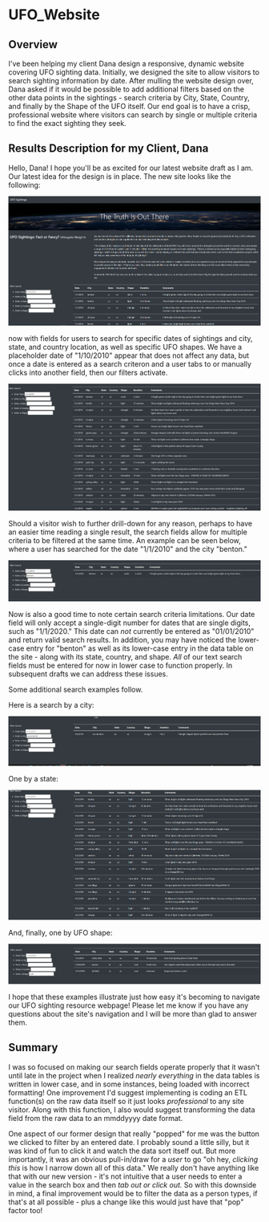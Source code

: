 # UFO_Website

## Overview

I've been helping my client Dana design a responsive, dynamic website covering UFO sighting data. Initially, we designed the site to allow visitors to search sighting information by date. After mulling the website design over, Dana asked if it would be possible to add additional filters based on the other data points in the sightings - search criteria by City, State, Country, and finally by the Shape of the UFO itself. Our end goal is to have a crisp, professional website where visitors can search by single or multiple criteria to find the exact sighting they seek. 

## Results Description for my Client, Dana

Hello, Dana! I hope you'll be as excited for our latest website draft as I am. Our latest idea for the design is in place. The new site looks like the following:

![](/Resources/default_view.PNG)

now with fields for users to search for specific dates of sightings and city, state, and country location, as well as specific UFO shapes. We have a placeholder date of "1/10/2010" appear that does not affect any data, but once a date is entered as a search criteron and a user tabs to or manually clicks into another field, then our filters activate. 

![](/Resources/filter_date.PNG)

Should a visitor wish to further drill-down for any reason, perhaps to have an easier time reading a single result, the search fields allow for multiple criteria to be filtered at the same time. An example can be seen below, where a user has searched for the date "1/1/2010" and the city "benton."

![](/Resources/filter_date_city.PNG)

Now is also a good time to note certain search criteria limitations. Our date field will only accept a single-digit number for dates that are single digits, such as "1/1/2020." This date can *not* currently be entered as "01/01/2010" and return valid search results. In addition, you may have noticed the lower-case entry for "benton" as well as its lower-case entry in the data table on the site - along with its state, country, and shape. *All* of our text search fields must be entered for now in lower case to function properly. In subsequent drafts we can address these issues. 

Some additional search examples follow.


Here is a search by a city:

![](/Resources/filter_city.PNG)

One by a state:

![](/Resources/filter_state.PNG)

And, finally, one by UFO shape:

![](/Resources/filter_shape.PNG)

I hope that these examples illustrate just how easy it's becoming to navigate our UFO sighting resource webpage! Please let me know if you have any questions about the site's navigation and I will be more than glad to answer them. 

## Summary

I was so focused on making our search fields operate properly that it wasn't until late in the project when I realized *nearly everything* in the data tables is written in lower case, and in some instances, being loaded with incorrect formatting! One improvement I'd suggest implementing is coding an ETL function(s) on the raw data itself so it just looks *professional* to any site visitor. Along with this function, I also would suggest transforming the data field from the raw data to an mmddyyyy date format.  

One aspect of our former design that really "popped" for me was the button we clicked to filter by an entered date. I probably sound a little silly, but it was kind of fun to click it and watch the data sort itself out. But more importantly, it was an obvious pull-in/draw for a *user* to go "oh hey, *clicking this* is how I narrow down all of this data." We really don't have anything like that with our new version - it's not intuitive that a user needs to enter a value in the search box and then *tab out or click out.* So with this downside in mind, a final improvement would be to filter the data as a person types, if that's at all possible - plus a change like this would just have that "pop" factor too!  
